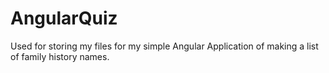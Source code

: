 # AngularQuiz
Used for storing my files for my simple Angular Application of making a list of family history names.
